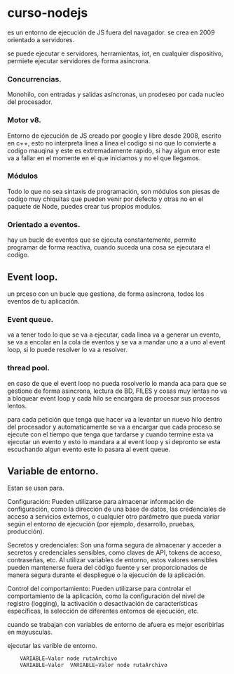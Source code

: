 # curso-nodejs
es un entorno de ejecución de JS fuera del navagador.
se crea en 2009 orientado a servidores.

se puede ejecutar e servidores, herramientas, iot, en cualquier dispositivo, permiete ejecutar servidores de forma asincrona.

### Concurrencias.
Monohilo, con entradas y salidas asíncronas, un prodeseo por cada nucleo del procesador.

### Motor v8.
Entorno de ejecución de JS creado por google y libre desde 2008, escrito en c++, esto no interpreta linea a linea el codigo si no que lo convierte a codigo mauqina y este es extremadamente rapido, si hay algun error este va a fallar en el momente en el que iniciamos y no el que llegamos.

### Módulos
Todo lo que no sea sintaxis de programación, son módulos son piesas de codigo muy chiquitas que pueden venir por defecto y otras no en el paquete de Node, puedes crear tus propios modulos.

### Orientado a eventos.
hay un bucle de eventos que se ejecuta constantemente, permite programar de forma reactiva, cuando suceda una cosa se ejecutara el codigo.

## Event loop.
un prceso con un bucle que gestiona, de forma asíncrona, todos los eventos  de tu aplicación.

 ### Event queue.
 va a tener todo lo que se va a ejecutar, cada linea va a generar un evento, se va a encolar en la cola de eventos y se va a mandar uno a a uno al event loop, si lo puede resolver lo va a resolver.

### thread pool.
en caso de que el event loop no pueda rosolverlo lo manda aca para que se gestione de forma asincrona, lectura de BD, FILES y cosas muy lentas no va a bloquear event loop y cada hilo se encargara de procesar sus procesos lentos.

para cada petición que tenga que hacer va a levantar un nuevo hilo dentro del procesador y automaticamente se va a encargar que cada proceso se ejecute con el tiempo que tenga que tardarse y cuando termine esta va ejecutar un evento y esto lo mandara a al event loop y si depronto se esta escuchando algun evento este lo pasara al event queue.

## Variable de entorno. 
Estan se usan para.

Configuración: Pueden utilizarse para almacenar información de configuración, como la dirección de una base de datos, las credenciales de acceso a servicios externos, o cualquier otro parámetro que pueda variar según el entorno de ejecución (por ejemplo, desarrollo, pruebas, producción).

Secretos y credenciales: Son una forma segura de almacenar y acceder a secretos y credenciales sensibles, como claves de API, tokens de acceso, contraseñas, etc. Al utilizar variables de entorno, estos valores sensibles pueden mantenerse fuera del código fuente y ser proporcionados de manera segura durante el despliegue o la ejecución de la aplicación.

Control del comportamiento: Pueden utilizarse para controlar el comportamiento de la aplicación, como la configuración del nivel de registro (logging), la activación o desactivación de características específicas, la selección de diferentes entornos de ejecución, etc.

cuando se trabajan con variables de entorno de afuera es mejor escribirlas en mayusculas.

ejecutar las varible de entorno.
```js
    VARIABLE=Valor node rutaArchivo
    VARIABLE=Valor  VARIABLE=Valor node rutaArchivo
```

